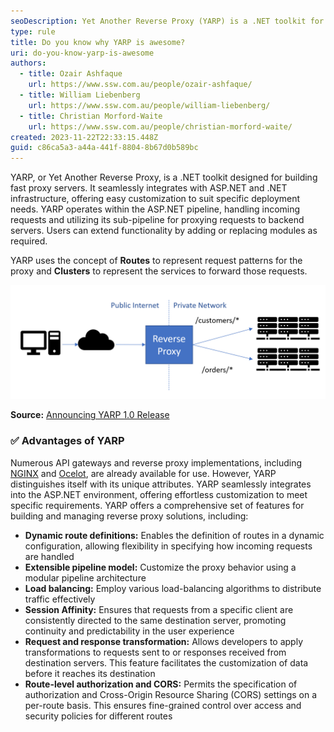 ```yaml
---
seoDescription: Yet Another Reverse Proxy (YARP) is a .NET toolkit for building fast and customizable proxy servers that seamlessly integrate with ASP.NET infrastructure.
type: rule
title: Do you know why YARP is awesome?
uri: do-you-know-yarp-is-awesome
authors:
  - title: Ozair Ashfaque
    url: https://www.ssw.com.au/people/ozair-ashfaque/
  - title: William Liebenberg
    url: https://www.ssw.com.au/people/william-liebenberg/
  - title: Christian Morford-Waite
    url: https://www.ssw.com.au/people/christian-morford-waite/
created: 2023-11-22T22:33:15.448Z
guid: c86ca5a3-a44a-441f-8804-8b67d0b589bc
---
```


YARP, or Yet Another Reverse Proxy, is a .NET toolkit designed for building fast proxy servers. It seamlessly integrates with ASP.NET and .NET infrastructure, offering easy customization to suit specific deployment needs. YARP operates within the ASP.NET pipeline, handling incoming requests and utilizing its sub-pipeline for proxying requests to backend servers. Users can extend functionality by adding or replacing modules as required.

YARP uses the concept of **Routes** to represent request patterns for the proxy and **Clusters** to represent the services to forward those requests.

<!--endintro-->

![Figure: YARP is a reverse proxy that acts as the public endpoint for a site or service and forwards calls to backend servers](reverse-proxy.png)

**Source:** [Announcing YARP 1.0 Release](https://devblogs.microsoft.com/dotnet/announcing-yarp-1-0-release/?WT.mc_id=DT-MVP-33518)

### ✅ Advantages of YARP

Numerous API gateways and reverse proxy implementations, including [NGINX](https://www.nginx.com/) and [Ocelot](https://github.com/ThreeMammals/Ocelot), are already available for use. However, YARP distinguishes itself with its unique attributes. YARP seamlessly integrates into the ASP.NET environment, offering effortless customization to meet specific requirements. YARP offers a comprehensive set of features for building and managing reverse proxy solutions, including:

- **Dynamic route definitions:** Enables the definition of routes in a dynamic configuration, allowing flexibility in specifying how incoming requests are handled
- **Extensible pipeline model:** Customize the proxy behavior using a modular pipeline architecture
- **Load balancing:** Employ various load-balancing algorithms to distribute traffic effectively
- **Session Affinity:** Ensures that requests from a specific client are consistently directed to the same destination server, promoting continuity and predictability in the user experience
- **Request and response transformation:** Allows developers to apply transformations to requests sent to or responses received from destination servers. This feature facilitates the customization of data before it reaches its destination
- **Route-level authorization and CORS:** Permits the specification of authorization and Cross-Origin Resource Sharing (CORS) settings on a per-route basis. This ensures fine-grained control over access and security policies for different routes
